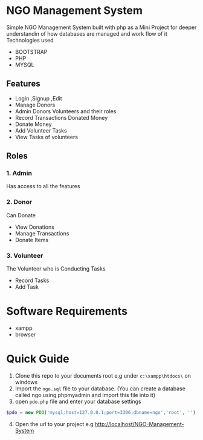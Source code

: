 NGO Management System
=====

Simple NGO Management System built with  php as a Mini Project for deeper understandin of how databases are managed and work flow of it
Technologies used 
* BOOTSTRAP
* PHP
* MYSQL

## Features
* Login ,Signup ,Edit  
* Manage Donors
* Admin Donors Volunteers and their roles
* Record Transactions Donated Money
* Donate Money 
* Add Volunteer Tasks
* View Tasks of volunteers

## Roles
### 1.  Admin
Has access to all the features
### 2.  Donor
Can Donate
* View Donations
* Manage Transactions
* Donate Items

### 3. Volunteer
The Volunteer who is Conducting Tasks
* Record Tasks
* Add Task

# Software Requirements
* xampp
* browser

# Quick Guide
1. Clone this repo to your documents root e.g under `c:\xampp\htdocs\` on windows
2. Import the `ngo.sql` file to your database. (You can create a database called ngo using phpmyadmin and import this file into it)
3. open `pdo.php` file and enter your database settings
```php
$pdo = new PDO('mysql:host=127.0.0.1;port=3306;dbname=ngo','root', '');
```
4. Open the url to your project e.g [http://localhost/NGO-Management-System](http://localhost/NGO-Management-System) 
